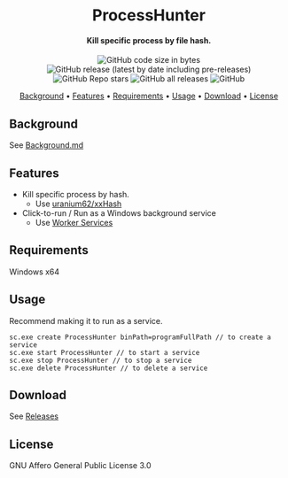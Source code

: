 <h1 align="center">ProcessHunter</h1>

<h4 align="center">Kill specific process by file hash.</h4>

<p align="center">
    <img alt="GitHub code size in bytes" src="https://img.shields.io/github/languages/code-size/tangsongxiaoba/ProcessHunter?color=12bf00&style=flat-square">
    <img alt="GitHub release (latest by date including pre-releases)" src="https://img.shields.io/github/v/release/tangsongxiaoba/ProcessHunter?include_prereleases&style=flat-square">
    <img alt="GitHub Repo stars" src="https://img.shields.io/github/stars/tangsongxiaoba/processHunter?color=F6001F&style=flat-square">
    <img alt="GitHub all releases" src="https://img.shields.io/github/downloads/tangsongxiaoba/ProcessHunter/total?style=flat-square">
    <img alt="GitHub" src="https://img.shields.io/github/license/tangsongxiaoba/ProcessHunter?style=flat-square">
</p>

<p align="center">
  <a href="#background">Background</a> •
  <a href="#features">Features</a> •
  <a href="#requirements">Requirements</a> •
  <a href="#usage">Usage</a> •
  <a href="#download">Download</a> •
  <a href="#license">License</a>
</p>

## Background
See [Background.md](Background.md)

## Features

* Kill specific process by hash. 
  - Use [uranium62/xxHash](https://github.com/uranium62/xxHash)
* Click-to-run / Run as a Windows background service
  - Use [Worker Services](https://docs.microsoft.com/en-us/dotnet/core/extensions/workers)

## Requirements

Windows x64

## Usage

Recommend making it to run as a service.
```
sc.exe create ProcessHunter binPath=programFullPath // to create a service
sc.exe start ProcessHunter // to start a service
sc.exe stop ProcessHunter // to stop a service
sc.exe delete ProcessHunter // to delete a service
```

## Download

See [Releases](https://github.com/tangsongxiaoba/ProcessHunter/releases)

## License
GNU Affero General Public License 3.0
